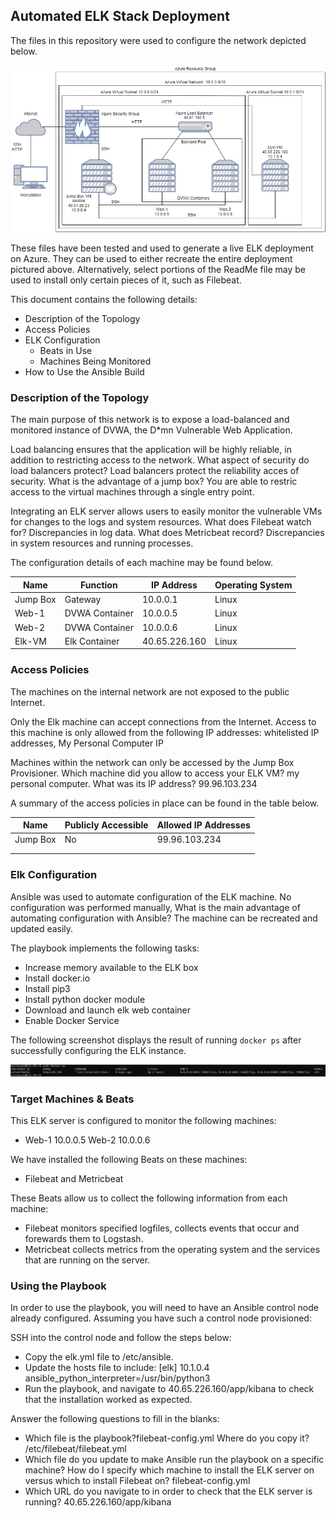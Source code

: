 ## Automated ELK Stack Deployment

The files in this repository were used to configure the network depicted below.

![](https://github.com/jbrinkmeyer/AzureProject/blob/main/Diagrams/ELK.png)

These files have been tested and used to generate a live ELK deployment on Azure. They can be used to either recreate the entire deployment pictured above. Alternatively, select portions of the ReadMe file may be used to install only certain pieces of it, such as Filebeat.

This document contains the following details:
- Description of the Topology
- Access Policies
- ELK Configuration
  - Beats in Use
  - Machines Being Monitored
- How to Use the Ansible Build


### Description of the Topology

The main purpose of this network is to expose a load-balanced and monitored instance of DVWA, the D*mn Vulnerable Web Application.

Load balancing ensures that the application will be highly reliable, in addition to restricting access to the network.
What aspect of security do load balancers protect? Load balancers protect the reliability acces of security. What is the advantage of a jump box? You are able to restric access to the virtual machines through a single entry point.

Integrating an ELK server allows users to easily monitor the vulnerable VMs for changes to the logs and system resources.
What does Filebeat watch for? Discrepancies in log data. 
What does Metricbeat record? Discrepancies in system resources and running processes.

The configuration details of each machine may be found below.

| Name     | Function      | IP Address    | Operating System |
|----------|---------------|---------------|------------------|
| Jump Box | Gateway       | 10.0.0.1      | Linux            |
| Web-1    | DVWA Container| 10.0.0.5      | Linux            |
| Web-2    | DVWA Container| 10.0.0.6      | Linux            |
| Elk-VM   | Elk Container | 40.65.226.160 | Linux            |

### Access Policies

The machines on the internal network are not exposed to the public Internet. 

Only the Elk machine can accept connections from the Internet. Access to this machine is only allowed from the following IP addresses:
whitelisted IP addresses, My Personal Computer IP

Machines within the network can only be accessed by the Jump Box Provisioner.
Which machine did you allow to access your ELK VM? my personal computer. What was its IP address? 99.96.103.234

A summary of the access policies in place can be found in the table below.

| Name     | Publicly Accessible | Allowed IP Addresses |
|----------|---------------------|----------------------|
| Jump Box | No                  | 99.96.103.234        |
|          |                     |                      |
|          |                     |                      |

### Elk Configuration

Ansible was used to automate configuration of the ELK machine. No configuration was performed manually,
What is the main advantage of automating configuration with Ansible? The machine can be recreated and updated easily.

The playbook implements the following tasks:
 - Increase memory available to the ELK box
 - Install docker.io
 - Install pip3
 - Install python docker module
 - Download and launch elk web container
 - Enable Docker Service

The following screenshot displays the result of running `docker ps` after successfully configuring the ELK instance.

![](https://github.com/jbrinkmeyer/AzureProject/blob/main/Diagrams/docker-ps.PNG)

### Target Machines & Beats
This ELK server is configured to monitor the following machines:
- Web-1 10.0.0.5 Web-2 10.0.0.6

We have installed the following Beats on these machines:
- Filebeat and Metricbeat

These Beats allow us to collect the following information from each machine:
 - Filebeat monitors specified logfiles, collects events that occur and forewards them to Logstash.
 - Metricbeat collects metrics from the operating system and the services that are running on the server. 

### Using the Playbook
In order to use the playbook, you will need to have an Ansible control node already configured. Assuming you have such a control node provisioned: 

SSH into the control node and follow the steps below:
- Copy the elk.yml file to /etc/ansible.
- Update the hosts file to include:
  [elk] 
  10.1.0.4 ansible_python_interpreter=/usr/bin/python3
- Run the playbook, and navigate to 40.65.226.160/app/kibana to check that the installation worked as expected.

Answer the following questions to fill in the blanks:
- Which file is the playbook?filebeat-config.yml Where do you copy it? /etc/filebeat/filebeat.yml
- Which file do you update to make Ansible run the playbook on a specific machine? How do I specify which machine to install the ELK server on versus which to install Filebeat on? filebeat-config.yml
- Which URL do you navigate to in order to check that the ELK server is running? 40.65.226.160/app/kibana


